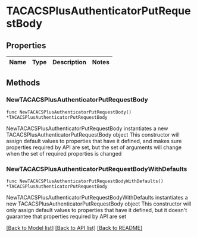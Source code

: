 # TACACSPlusAuthenticatorPutRequestBody

## Properties

Name | Type | Description | Notes
------------ | ------------- | ------------- | -------------

## Methods

### NewTACACSPlusAuthenticatorPutRequestBody

`func NewTACACSPlusAuthenticatorPutRequestBody() *TACACSPlusAuthenticatorPutRequestBody`

NewTACACSPlusAuthenticatorPutRequestBody instantiates a new TACACSPlusAuthenticatorPutRequestBody object
This constructor will assign default values to properties that have it defined,
and makes sure properties required by API are set, but the set of arguments
will change when the set of required properties is changed

### NewTACACSPlusAuthenticatorPutRequestBodyWithDefaults

`func NewTACACSPlusAuthenticatorPutRequestBodyWithDefaults() *TACACSPlusAuthenticatorPutRequestBody`

NewTACACSPlusAuthenticatorPutRequestBodyWithDefaults instantiates a new TACACSPlusAuthenticatorPutRequestBody object
This constructor will only assign default values to properties that have it defined,
but it doesn't guarantee that properties required by API are set


[[Back to Model list]](../README.md#documentation-for-models) [[Back to API list]](../README.md#documentation-for-api-endpoints) [[Back to README]](../README.md)


